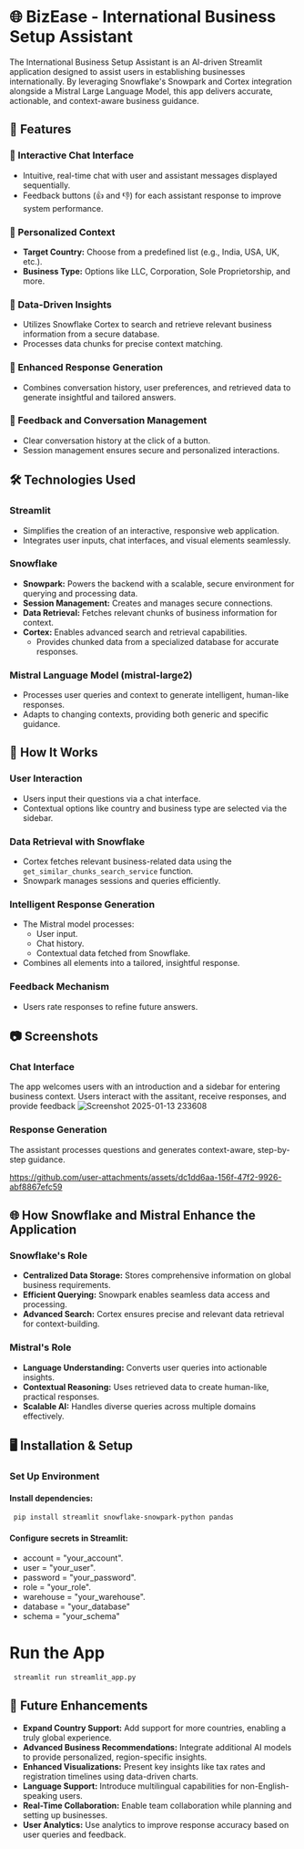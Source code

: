# 🌐 BizEase - International Business Setup Assistant

The International Business Setup Assistant is an AI-driven Streamlit application designed to assist users in establishing businesses internationally. By leveraging Snowflake's Snowpark and Cortex integration alongside a Mistral Large Language Model, this app delivers accurate, actionable, and context-aware business guidance.

## 🚀 Features

### 🌟 Interactive Chat Interface
- Intuitive, real-time chat with user and assistant messages displayed sequentially.
- Feedback buttons (👍 and 👎) for each assistant response to improve system performance.

### 🌟 Personalized Context
- **Target Country:** Choose from a predefined list (e.g., India, USA, UK, etc.).
- **Business Type:** Options like LLC, Corporation, Sole Proprietorship, and more.

### 🌟 Data-Driven Insights
- Utilizes Snowflake Cortex to search and retrieve relevant business information from a secure database.
- Processes data chunks for precise context matching.

### 🌟 Enhanced Response Generation
- Combines conversation history, user preferences, and retrieved data to generate insightful and tailored answers.

### 🌟 Feedback and Conversation Management
- Clear conversation history at the click of a button.
- Session management ensures secure and personalized interactions.

## 🛠️ Technologies Used

### Streamlit
- Simplifies the creation of an interactive, responsive web application.
- Integrates user inputs, chat interfaces, and visual elements seamlessly.

### Snowflake
- **Snowpark:** Powers the backend with a scalable, secure environment for querying and processing data.
- **Session Management:** Creates and manages secure connections.
- **Data Retrieval:** Fetches relevant chunks of business information for context.
- **Cortex:** Enables advanced search and retrieval capabilities.
  - Provides chunked data from a specialized database for accurate responses.

### Mistral Language Model (mistral-large2)
- Processes user queries and context to generate intelligent, human-like responses.
- Adapts to changing contexts, providing both generic and specific guidance.

## 🔧 How It Works

### User Interaction
- Users input their questions via a chat interface.
- Contextual options like country and business type are selected via the sidebar.

### Data Retrieval with Snowflake
- Cortex fetches relevant business-related data using the `get_similar_chunks_search_service` function.
- Snowpark manages sessions and queries efficiently.

### Intelligent Response Generation
- The Mistral model processes:
  - User input.
  - Chat history.
  - Contextual data fetched from Snowflake.
- Combines all elements into a tailored, insightful response.

### Feedback Mechanism
- Users rate responses to refine future answers.

## 📷 Screenshots

### Chat Interface
The app welcomes users with an introduction and a sidebar for entering business context. Users interact with the assitant, receive responses, and provide feedback
![Screenshot 2025-01-13 233608](https://github.com/user-attachments/assets/6e2aedee-53c2-4053-a6de-9a120e6d74cd)

### Response Generation
The assistant processes questions and generates context-aware, step-by-step guidance.


https://github.com/user-attachments/assets/dc1dd6aa-156f-47f2-9926-abf8867efc59


## 🌐 How Snowflake and Mistral Enhance the Application

### Snowflake's Role
- **Centralized Data Storage:** Stores comprehensive information on global business requirements.
- **Efficient Querying:** Snowpark enables seamless data access and processing.
- **Advanced Search:** Cortex ensures precise and relevant data retrieval for context-building.

### Mistral's Role
- **Language Understanding:** Converts user queries into actionable insights.
- **Contextual Reasoning:** Uses retrieved data to create human-like, practical responses.
- **Scalable AI:** Handles diverse queries across multiple domains effectively.

## 🖥️ Installation & Setup

### **Set Up Environment**

#### Install dependencies:
```bash
 pip install streamlit snowflake-snowpark-python pandas
```
#### Configure secrets in Streamlit:
- account = "your_account".
- user = "your_user".
- password = "your_password".
- role = "your_role".
- warehouse = "your_warehouse".
- database = "your_database"
- schema = "your_schema"

# Run the App
```bash
 streamlit run streamlit_app.py
```
## 🎯 Future Enhancements

- **Expand Country Support:** Add support for more countries, enabling a truly global experience.
- **Advanced Business Recommendations:** Integrate additional AI models to provide personalized, region-specific insights.
- **Enhanced Visualizations:** Present key insights like tax rates and registration timelines using data-driven charts.
- **Language Support:** Introduce multilingual capabilities for non-English-speaking users.
- **Real-Time Collaboration:** Enable team collaboration while planning and setting up businesses.
- **User Analytics:** Use analytics to improve response accuracy based on user queries and feedback.
